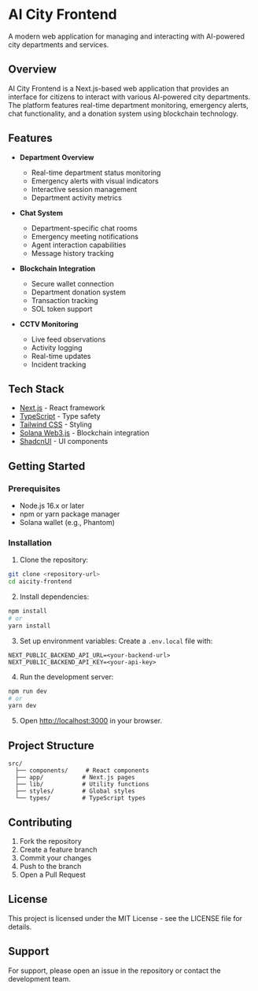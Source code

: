 # AI City Frontend

A modern web application for managing and interacting with AI-powered city departments and services.

## Overview

AI City Frontend is a Next.js-based web application that provides an interface for citizens to interact with various AI-powered city departments. The platform features real-time department monitoring, emergency alerts, chat functionality, and a donation system using blockchain technology.

## Features

- **Department Overview**

  - Real-time department status monitoring
  - Emergency alerts with visual indicators
  - Interactive session management
  - Department activity metrics

- **Chat System**

  - Department-specific chat rooms
  - Emergency meeting notifications
  - Agent interaction capabilities
  - Message history tracking

- **Blockchain Integration**

  - Secure wallet connection
  - Department donation system
  - Transaction tracking
  - SOL token support

- **CCTV Monitoring**
  - Live feed observations
  - Activity logging
  - Real-time updates
  - Incident tracking

## Tech Stack

- [Next.js](https://nextjs.org/) - React framework
- [TypeScript](https://www.typescriptlang.org/) - Type safety
- [Tailwind CSS](https://tailwindcss.com/) - Styling
- [Solana Web3.js](https://solana-labs.github.io/solana-web3.js/) - Blockchain integration
- [ShadcnUI](https://ui.shadcn.com/) - UI components

## Getting Started

### Prerequisites

- Node.js 16.x or later
- npm or yarn package manager
- Solana wallet (e.g., Phantom)

### Installation

1. Clone the repository:

```bash
git clone <repository-url>
cd aicity-frontend
```

2. Install dependencies:

```bash
npm install
# or
yarn install
```

3. Set up environment variables:
   Create a `.env.local` file with:

```
NEXT_PUBLIC_BACKEND_API_URL=<your-backend-url>
NEXT_PUBLIC_BACKEND_API_KEY=<your-api-key>
```

4. Run the development server:

```bash
npm run dev
# or
yarn dev
```

5. Open [http://localhost:3000](http://localhost:3000) in your browser.

## Project Structure

```
src/
  ├── components/     # React components
  ├── app/           # Next.js pages
  ├── lib/           # Utility functions
  ├── styles/        # Global styles
  └── types/         # TypeScript types
```

## Contributing

1. Fork the repository
2. Create a feature branch
3. Commit your changes
4. Push to the branch
5. Open a Pull Request

## License

This project is licensed under the MIT License - see the LICENSE file for details.

## Support

For support, please open an issue in the repository or contact the development team.
